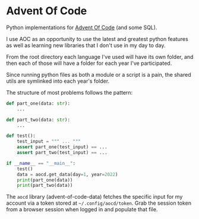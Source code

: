 # Advent Of Code

Python implementations for [Advent Of Code](https://adventofcode.com/) (and some SQL).

I use AOC as an opportunity to use the latest and greatest python features as well
as learning new libraries that I don't use in my day to day.

From the root directory each language I've used will have its own folder, and then
each of those will have a folder for each year I've participated.

Since running python files as both a module or a script is a pain, the shared
utils are symlinked into each year's folder.

The structure of most problems follows the pattern:

```python
def part_one(data: str):
    ...

def part_two(data: str):
    ...

def test():
    test_input = """ ... """
    assert part_one(test_input) == ...
    assert part_two(test_input) == ...

if __name__ == "__main__":
    test()
    data = aocd.get_data(day=1, year=2022)
    print(part_one(data))
    print(part_two(data))
```

The `aocd` library (advent-of-code-data) fetches the specific input for my account
via a token stored at `~/.config/aocd/token`. Grab the session token from a browser
session when logged in and populate that file.
